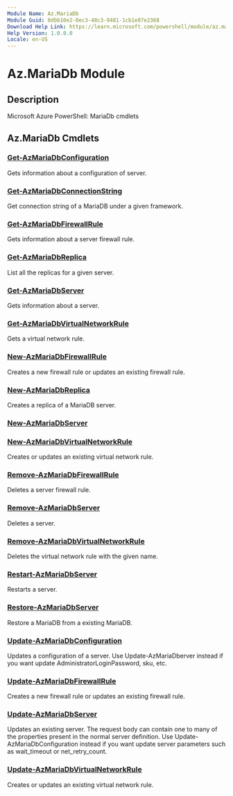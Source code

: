 ```yaml
---
Module Name: Az.MariaDb
Module Guid: 8dbb10e2-0ec3-48c3-9481-1cb1e87e2368
Download Help Link: https://learn.microsoft.com/powershell/module/az.mariadb
Help Version: 1.0.0.0
Locale: en-US
---
```


# Az.MariaDb Module
## Description
Microsoft Azure PowerShell: MariaDb cmdlets

## Az.MariaDb Cmdlets
### [Get-AzMariaDbConfiguration](Get-AzMariaDbConfiguration.md)
Gets information about a configuration of server.

### [Get-AzMariaDbConnectionString](Get-AzMariaDbConnectionString.md)
Get connection string of a MariaDB under a given framework.

### [Get-AzMariaDbFirewallRule](Get-AzMariaDbFirewallRule.md)
Gets information about a server firewall rule.

### [Get-AzMariaDbReplica](Get-AzMariaDbReplica.md)
List all the replicas for a given server.

### [Get-AzMariaDbServer](Get-AzMariaDbServer.md)
Gets information about a server.

### [Get-AzMariaDbVirtualNetworkRule](Get-AzMariaDbVirtualNetworkRule.md)
Gets a virtual network rule.

### [New-AzMariaDbFirewallRule](New-AzMariaDbFirewallRule.md)
Creates a new firewall rule or updates an existing firewall rule.

### [New-AzMariaDbReplica](New-AzMariaDbReplica.md)
Creates a replica of a MariaDB server.

### [New-AzMariaDbServer](New-AzMariaDbServer.md)


### [New-AzMariaDbVirtualNetworkRule](New-AzMariaDbVirtualNetworkRule.md)
Creates or updates an existing virtual network rule.

### [Remove-AzMariaDbFirewallRule](Remove-AzMariaDbFirewallRule.md)
Deletes a server firewall rule.

### [Remove-AzMariaDbServer](Remove-AzMariaDbServer.md)
Deletes a server.

### [Remove-AzMariaDbVirtualNetworkRule](Remove-AzMariaDbVirtualNetworkRule.md)
Deletes the virtual network rule with the given name.

### [Restart-AzMariaDbServer](Restart-AzMariaDbServer.md)
Restarts a server.

### [Restore-AzMariaDbServer](Restore-AzMariaDbServer.md)
Restore a MariaDB from a existing MariaDB.

### [Update-AzMariaDbConfiguration](Update-AzMariaDbConfiguration.md)
Updates a configuration of a server.
Use Update-AzMariaDberver instead if you want update AdministratorLoginPassword, sku, etc.

### [Update-AzMariaDbFirewallRule](Update-AzMariaDbFirewallRule.md)
Creates a new firewall rule or updates an existing firewall rule.

### [Update-AzMariaDbServer](Update-AzMariaDbServer.md)
Updates an existing server.
The request body can contain one to many of the properties present in the normal server definition.
Use Update-AzMariaDbConfiguration instead if you want update server parameters such as wait_timeout or net_retry_count.

### [Update-AzMariaDbVirtualNetworkRule](Update-AzMariaDbVirtualNetworkRule.md)
Creates or updates an existing virtual network rule.


